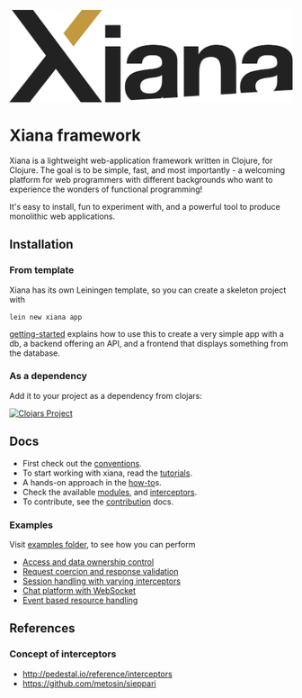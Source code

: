 ![Xiana logo](resources/images/Xiana.png)
# Xiana framework

Xiana is a lightweight web-application framework written in Clojure, for Clojure. The goal is to be simple, fast, and
most importantly - a welcoming platform for web programmers with different backgrounds who want to experience the wonders
of functional programming!

It's easy to install, fun to experiment with, and a powerful tool to produce monolithic web applications.

## Installation

### From template

Xiana has its own Leiningen template, so you can create a skeleton project with

```shell
lein new xiana app
```
[getting-started](./doc/getting-started.md) explains how to use this to create a very simple app with a db, a backend offering an API, and a frontend that displays something from the database.

### As a dependency

Add it to your project as a dependency from clojars:

[![Clojars Project](https://img.shields.io/clojars/v/com.flexiana/framework.svg)](https://clojars.org/com.flexiana/framework)

## Docs

- First check out the [conventions](./doc/conventions.md).
- To start working with xiana, read the [tutorials](./doc/tutorials.md).
- A hands-on approach in the [how-to](./doc/How-To.md)s.
- Check the available [modules](./doc/modules.md), and [interceptors](./doc/interceptors.md).
- To contribute, see the [contribution](./doc/contribution.md) docs.

### Examples

Visit [examples folder](examples), to see how you can perform

- [Access and data ownership control](examples/acl/README.md)
- [Request coercion and response validation](examples/controllers/README.md)
- [Session handling with varying interceptors](examples/sessions/README.md)
- [Chat platform with WebSocket](examples/cli-chat/README.md)
- [Event based resource handling](examples/state-events/README.md)

## References

### Concept of interceptors
* http://pedestal.io/reference/interceptors
* https://github.com/metosin/sieppari
